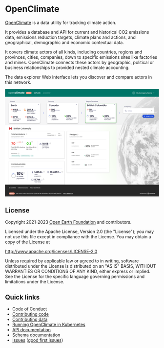 # OpenClimate

[OpenClimate](https://openclimate.network/) is a data utility for tracking climate action.

It provides a database and API for current and historical CO2 emissions data, emissions reduction targets, climate plans and actions, and geographical, demographic and economic contextual data.

It covers climate actors of all kinds, including countries, regions and provinces, cities, companies, down to specific emissions sites like factories and mines. OpenClimate connects these actors by geographic, political or business relationships to provided nested climate accounting.

The data explorer Web interface lets you discover and compare actors in this network.

![OpenClimate](./openclimate-screenshot.png "OpenClimate screenshot")

## License

Copyright 2021-2023 [Open Earth Foundation](https://openearth.org/) and contributors.

Licensed under the Apache License, Version 2.0 (the "License");
you may not use this file except in compliance with the License.
You may obtain a copy of the License at

http://www.apache.org/licenses/LICENSE-2.0

Unless required by applicable law or agreed to in writing, software
distributed under the License is distributed on an "AS IS" BASIS,
WITHOUT WARRANTIES OR CONDITIONS OF ANY KIND, either express or implied.
See the License for the specific language governing permissions and
limitations under the License.

## Quick links

* [Code of Conduct](./CODE_OF_CONDUCT)
* [Contributing code](./CONTRIBUTING)
* [Contributing data](./CONTRIBUTING_DATA)
* [Running OpenClimate in Kubernetes](./k8s/README)
* [API documentation](./api/API)
* [Schema documentation](./api/schema/README)
* [Issues](https://github.com/Open-Earth-Foundation/OpenClimate/issues) ([good first issues](https://github.com/Open-Earth-Foundation/OpenClimate/issues?q=is%3Aissue+is%3Aopen+label%3A%22good+first+issue%22))